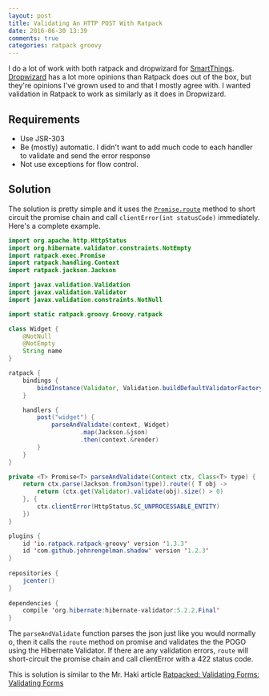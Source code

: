 ```yaml
---
layout: post
title: Validating An HTTP POST With Ratpack
date: 2016-06-30 13:39
comments: true
categories: ratpack groovy
---
```


I do a lot of work with both ratpack and dropwizard for [SmartThings](https://www.smartthings.com). [Dropwizard](https://www.dropwizard.io/) has a lot more opinions than Ratpack does out of the box, but they're opinions I've grown used to and that I mostly agree with. I wanted validation in Ratpack to work as similarly as it does in Dropwizard.

## Requirements

* Use JSR-303 
* Be (mostly) automatic. I didn't want to add much code to each handler to validate and send the error response
* Not use exceptions for flow control. 

## Solution

The solution is pretty simple and it uses the [`Promise.route`](https://ratpack.io/manual/current/api/ratpack/exec/Promise.html) method to short circuit the promise chain and call `clientError(int statusCode)` immediately. Here's a complete example.

```java
import org.apache.http.HttpStatus
import org.hibernate.validator.constraints.NotEmpty
import ratpack.exec.Promise
import ratpack.handling.Context
import ratpack.jackson.Jackson

import javax.validation.Validation
import javax.validation.Validator
import javax.validation.constraints.NotNull

import static ratpack.groovy.Groovy.ratpack

class Widget {
	@NotNull
	@NotEmpty
	String name
}

ratpack {
	bindings {
		bindInstance(Validator, Validation.buildDefaultValidatorFactory().validator)
	}

	handlers {
		post("widget") {
			parseAndValidate(context, Widget)
					.map(Jackson.&json)
					.then(context.&render)
		}
	}
}

private <T> Promise<T> parseAndValidate(Context ctx, Class<T> type) {
	return ctx.parse(Jackson.fromJson(type)).route({ T obj ->
		return (ctx.get(Validator).validate(obj).size() > 0)
	}, {
		ctx.clientError(HttpStatus.SC_UNPROCESSABLE_ENTITY)
	})
}
```

```java
plugins {
    id 'io.ratpack.ratpack-groovy' version '1.3.3'
    id 'com.github.johnrengelman.shadow' version '1.2.3'
}
 
repositories {
    jcenter()
}
 
dependencies {
    compile 'org.hibernate:hibernate-validator:5.2.2.Final'
}
```


The ```parseAndValidate``` function parses the json just like you would normally o, then it calls the `route` method on promise and validates the the POGO using the Hibernate Validator. If there are any validation errors, `route` will short-circuit the promise chain and call clientError with a 422 status code. 

This is solution is similar to the Mr. Haki article [Ratpacked: Validating Forms: Validating Forms](https://mrhaki.blogspot.com/2015/11/ratpack-validating-forms.html)